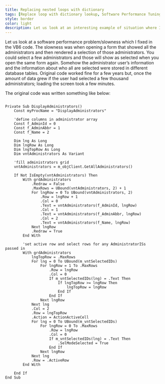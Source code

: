 ```yaml
---
title: Replacing nested loops with dictionary
tags: [Replace loop with dictionary lookup, Software Performance Tuning, Software Performance Optimization, Performance Tuning Techniques, Real world software performance]
style: border 
color: light 
description: Let us look at an interesting example of situation where I could gain some CPU at cost of some RAM.
---
```


Let us look at a software performance problem/slowness which I fixed in the VB6 code.
The slowness was when opening a form that showed all the administrators and then rendered a selection of those administrators. You could select a few administrators and those will show as selected when you open the same form again. 
Somehow the administrator user’s information and the information about who all are selected were stored in different database tables. 
Original code worked fine for a few years but, once the amount of data grew if the user had selected a few thousand administrators; loading the screen took a few minutes. 

The original code was written something like below:

```visual basic

Private Sub DisplayAdministrators()
    Const myProcName = "DisplayAdministrators"
    
    'define columns in administrator array
    Const f_AdminId = 0
    Const f_AdminAbbr = 1
    Const f_Name = 2 

    Dim lng As Long
    Dim lngRow As Long
    Dim lngTopRow As Long
    Dim vntAdministrators As Variant

    'fill administrators grid
    vntAdministrators = m_objClient.GetAllAdministrators()
    
    If Not IsEmpty(vntAdministrators) Then
        With grdAdministrators
            .Redraw = False
            .MaxRows = UBound(vntAdministrators, 2) + 1
            For lngRow = 0 To UBound(vntAdministrators, 2)
                .Row = lngRow + 1
                .Col = 0
                .Text = vntAdministrators(f_AdminId, lngRow)
                .Col = 1
                .Text = vntAdministrators(f_AdminAbbr, lngRow)
                .Col = 2
                .Text = vntAdministrators(f_Name, lngRow)
            Next lngRow
            .Redraw = True
        End With
        
        'set active row and select rows for any AdministratorISs passed in
        With grdAdministrators
            lngTopRow = .MaxRows
            For lng = 0 To UBound(m_vntSelectedIDs)
                For lngRow = 1 To .MaxRows
                    .Row = lngRow
                    .Col = 0
                    If m_vntSelectedIDs(lng) = .Text Then
                        If lngTopRow >= lngRow Then
                            lngTopRow = lngRow
                        End If
                    End If
                Next lngRow
            Next lng
            .Col = 2
            .Row = lngTopRow
            .Action = ActionActiveCell
            For lng = 0 To UBound(m_vntSelectedIDs)
                For lngRow = 0 To .MaxRows
                    .Row = lngRow
                    .Col = 0
                    If m_vntSelectedIDs(lng) = .Text Then
                        .SelModeSelected = True
                    End If
                Next lngRow
            Next lng
            .Row = .ActiveRow
        End With
    
    End If
End Sub

```
